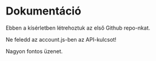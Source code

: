 # Dokumentáció

Ebben a kísérletben létrehoztuk az első Github repo-nkat.

Ne feledd az account.js-ben az API-kulcsot!

Nagyon fontos üzenet.
